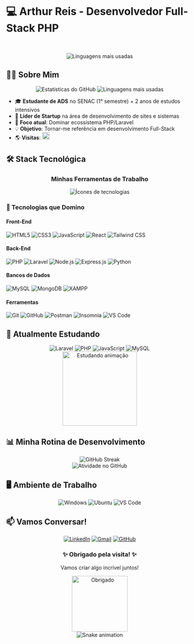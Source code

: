 # 💻 Arthur Reis - Desenvolvedor Full-Stack PHP

<div align="center">
 <p align="center">
  <img src="https://readme-typing-svg.demolab.com?font=Fira+Code&size=22&duration=3000&pause=1000&color=6F4E37&center=true&vCenter=true&width=500&lines=☕+Amante+de+Café+e+Código;💻+Codando+com+Cafeína;🔧+Builds+com+aroma+de+Java;🌙+Debugando+até+de+manhã" alt="">
</p>

  <br>
<img src="https://github-readme-stats.vercel.app/api/top-langs/?username=friarthur&layout=compact&theme=tokyonight&hide_border=true&hide=Python" alt="Linguagens mais usadas">

</div>

## 👨‍💻 Sobre Mim

<div align="center">
  <img src="https://github-readme-stats.vercel.app/api?username=friarthur&show_icons=true&theme=tokyonight&hide_border=true&include_all_commits=true" alt="Estatísticas do GitHub">
  <img src="https://github-readme-stats.vercel.app/api/top-langs/?username=friarthur&layout=compact&theme=tokyonight&hide_border=true" alt="Linguagens mais usadas">

</div>

- 🎓 **Estudante de ADS** no SENAC (1° semestre) + 2 anos de estudos intensivos
- 🚀 **Líder de Startup** na área de desenvolvimento de sites e sistemas
- 🌱 **Foco atual**: Dominar ecossistema PHP/Laravel
- 💡 **Objetivo**: Tornar-me referência em desenvolvimento Full-Stack
- 🌎 **Visitas**: <img src="https://visitor-badge.laobi.icu/badge?page_id=friarthur.friarthur" alt="Visitas" style="height:20px;">

## 🛠️ Stack Tecnológica

<div align="center">
  <h3>Minhas Ferramentas de Trabalho</h3>
  <img src="https://skillicons.dev/icons?i=php,laravel,js,ts,html,css,tailwind,react,nodejs,mysql,mongodb,git,github,postman,figma,vscode" alt="Ícones de tecnologias">
</div>

### 🔧 Tecnologias que Domino

#### Front-End
<img src="https://img.shields.io/badge/HTML5-E34F26?style=for-the-badge&logo=html5&logoColor=white" alt="HTML5"> 
<img src="https://img.shields.io/badge/CSS3-1572B6?style=for-the-badge&logo=css3&logoColor=white" alt="CSS3">
<img src="https://img.shields.io/badge/JavaScript-F7DF1E?style=for-the-badge&logo=javascript&logoColor=black" alt="JavaScript">
<img src="https://img.shields.io/badge/React-20232A?style=for-the-badge&logo=react&logoColor=61DAFB" alt="React">
<img src="https://img.shields.io/badge/Tailwind_CSS-38B2AC?style=for-the-badge&logo=tailwind-css&logoColor=white" alt="Tailwind CSS">

#### Back-End
<img src="https://img.shields.io/badge/PHP-777BB4?style=for-the-badge&logo=php&logoColor=white" alt="PHP">
<img src="https://img.shields.io/badge/Laravel-FF2D20?style=for-the-badge&logo=laravel&logoColor=white" alt="Laravel">
<img src="https://img.shields.io/badge/Node.js-43853D?style=for-the-badge&logo=node.js&logoColor=white" alt="Node.js">
<img src="https://img.shields.io/badge/Express.js-404D59?style=for-the-badge&logo=express" alt="Express.js">
<img src="https://img.shields.io/badge/Python-3776AB?style=for-the-badge&logo=python&logoColor=white" alt="Python">

#### Bancos de Dados
<img src="https://img.shields.io/badge/MySQL-4479A1?style=for-the-badge&logo=mysql&logoColor=white" alt="MySQL">
<img src="https://img.shields.io/badge/MongoDB-47A248?style=for-the-badge&logo=mongodb&logoColor=white" alt="MongoDB">
<img src="https://img.shields.io/badge/XAMPP-FB7A24?style=for-the-badge&logo=xampp&logoColor=white" alt="XAMPP">

#### Ferramentas
<img src="https://img.shields.io/badge/Git-F05032?style=for-the-badge&logo=git&logoColor=white" alt="Git">
<img src="https://img.shields.io/badge/GitHub-181717?style=for-the-badge&logo=github&logoColor=white" alt="GitHub">
<img src="https://img.shields.io/badge/Postman-FF6C37?style=for-the-badge&logo=postman&logoColor=white" alt="Postman">
<img src="https://img.shields.io/badge/Insomnia-5849BE?style=for-the-badge&logo=insomnia&logoColor=white" alt="Insomnia">
<img src="https://img.shields.io/badge/VS_Code-007ACC?style=for-the-badge&logo=visual-studio-code&logoColor=white" alt="VS Code">

## 🌱 Atualmente Estudando

<div align="center">
  <img src="https://img.shields.io/badge/-Laravel-FF2D20?style=for-the-badge&logo=laravel&logoColor=white" alt="Laravel">
  <img src="https://img.shields.io/badge/-PHP-777BB4?style=for-the-badge&logo=php&logoColor=white" alt="PHP">
  <img src="https://img.shields.io/badge/-JavaScript-F7DF1E?style=for-the-badge&logo=javascript&logoColor=black" alt="JavaScript">
  <img src="https://img.shields.io/badge/-MySQL-4479A1?style=for-the-badge&logo=mysql&logoColor=white" alt="MySQL">
  <br>
  <img src="https://media.giphy.com/media/LMcB8XospGZO8UQq87/giphy.gif" width="200" alt="Estudando animação">
</div>

## 📊 Minha Rotina de Desenvolvimento

<div align="center">
  <img src="https://streak-stats.demolab.com?user=friarthur&theme=tokyonight&hide_border=true" alt="GitHub Streak">
  <br>
  <img src="https://github-readme-activity-graph.vercel.app/graph?username=friarthur&theme=tokyonight&hide_border=true&area=true&custom_title=Minha+Atividade+no+GitHub" alt="Atividade no GitHub">
</div>

## 🖥️ Ambiente de Trabalho

<div align="center">
  <img src="https://img.shields.io/badge/Windows-0078D6?style=for-the-badge&logo=windows&logoColor=white" alt="Windows">
  <img src="https://img.shields.io/badge/Ubuntu-E95420?style=for-the-badge&logo=ubuntu&logoColor=white" alt="Ubuntu">
  <img src="https://img.shields.io/badge/VS_Code-007ACC?style=for-the-badge&logo=visual-studio-code&logoColor=white" alt="VS Code">
</div>

## 📫 Vamos Conversar!

<div align="center">
  <a href="https://www.linkedin.com/in/arthurreism/"><img src="https://img.shields.io/badge/LinkedIn-0077B5?style=for-the-badge&logo=linkedin&logoColor=white" alt="LinkedIn"></a>
  <a href="mailto:arthurfriburgo234@gmail.com"><img src="https://img.shields.io/badge/Gmail-D14836?style=for-the-badge&logo=gmail&logoColor=white" alt="Gmail"></a>
  <a href="https://github.com/friarthur"><img src="https://img.shields.io/badge/GitHub-181717?style=for-the-badge&logo=github&logoColor=white" alt="GitHub"></a>
</div>

<div align="center">
  <h3>✨ Obrigado pela visita! ✨</h3>
  <p>Vamos criar algo incrível juntos!</p>
  <img src="https://media.giphy.com/media/jRf5fsn8G6YaogAWxn/giphy.gif" width="150" alt="Obrigado">
</div>

<!-- Snake Animation -->
<div align="center">
  <img src="https://raw.githubusercontent.com/friarthur/friarthur/output/github-contribution-grid-snake.svg" alt="Snake animation">
</div>

